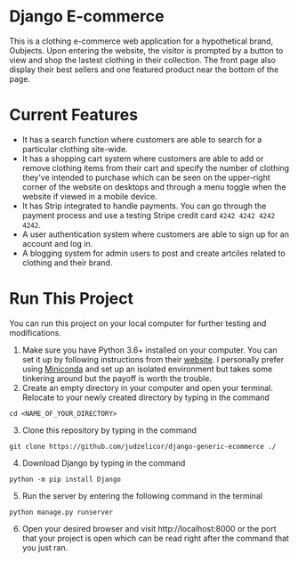 # Django E-commerce
This is a clothing e-commerce web application for a hypothetical brand, Oubjects. Upon entering the website, the visitor is prompted by a button to 
view and shop the lastest clothing in their collection. The front page also display their best sellers and one featured product near the bottom of the
page.

# Current Features
- It has a search function where customers are able to search for a particular clothing site-wide.
- It has a shopping cart system where customers are able to add or remove clothing items from their cart and specify the number of clothing 
they've intended to purchase which can be seen on the upper-right corner of the website on desktops and through a menu toggle when the website if viewed in a mobile device.
- It has Strip integrated to handle payments. You can go through the payment process and use a testing Stripe credit card `4242 4242 4242 4242`.
- A user authentication system where customers are able to sign up for an account and log in.
- A blogging system for admin users to post and create artciles related to clothing and their brand.

# Run This Project
You can run this project on your local computer for further testing and modifications.
1. Make sure you have Python 3.6+ installed on your computer. You can set it up by following instructions from their [website](https://www.python.org). I
personally prefer using [Miniconda](https://docs.conda.io/en/latest/miniconda.html) and set up an isolated environment but takes some tinkering around but
the payoff is worth the trouble.
2. Create an empty directory in your computer and open your terminal. Relocate to your newly created directory by typing in the command
```
cd <NAME_OF_YOUR_DIRECTORY>
```
3. Clone this repository by typing in the command
```
git clone https://github.com/judzelicor/django-generic-ecommerce ./
```
4. Download Django by typing in the command
```
python -m pip install Django
```
5. Run the server by entering the following command in the terminal
```
python manage.py runserver
```
6. Open your desired browser and visit http://localhost:8000 or the port that your project is open which can be read right after the command that you just
ran.
